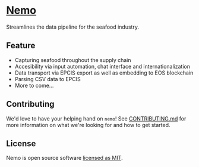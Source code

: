 # [Nemo](https://louisgv.ga/nemo/)

Streamlines the data pipeline for the seafood industry.

## Feature

+ Capturing seafood throughout the supply chain
+ Accesibility via input automation, chat interface and internationalization
+ Data transport via EPCIS export as well as embedding to EOS blockchain
+ Parsing CSV data to EPCIS
+ More to come...

## Contributing

We'd love to have your helping hand on `nemo`! See [CONTRIBUTING.md](CONTRIBUTING.md) for more information on what we're looking for and how to get started.

## License

Nemo is open source software [licensed as MIT](LICENSE).
